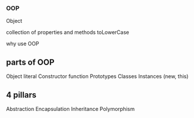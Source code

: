 
### OOP
Object

collection of properties and methods
toLowerCase

why use OOP

## parts of OOP
Object literal
Constructor function
Prototypes
Classes
Instances (new, this)

## 4 pillars
Abstraction
 Encapsulation 
 Inheritance 
 Polymorphism